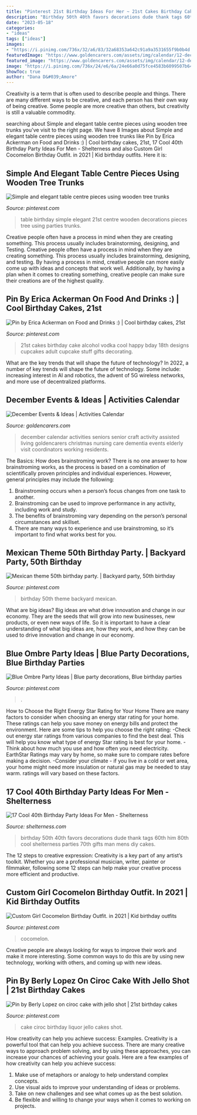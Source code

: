```yaml
---
title: "Pinterest 21st Birthday Ideas For Her ~ 21st Cakes Birthday Cake Alcohol Vodka Cool Happy Bday 18th Designs Cupcakes Adult Cupcake Stuff Gifts Decorating"
description: "Birthday 50th 40th favors decorations dude thank tags 60th him 80th cool shelterness parties 70th gifts man mens diy cakes"
date: "2023-05-18"
categories:
- "ideas"
tags: ["ideas"]
images:
- "https://i.pinimg.com/736x/32/a6/83/32a68353a642c91a9a3531655f9b0b4d.jpg"
featuredImage: "https://www.goldencarers.com/assets/img/calendar/12-december-pinterest.jpg"
featured_image: "https://www.goldencarers.com/assets/img/calendar/12-december-pinterest.jpg"
image: "https://i.pinimg.com/736x/24/e6/6a/24e66a0d75fce4583b6099507b64851a.jpg"
ShowToc: true
author: "Dana D&#039;Amore"
---
```



Creativity is a term that is often used to describe people and things. There are many different ways to be creative, and each person has their own way of being creative. Some people are more creative than others, but creativity is still a valuable commodity.

	

		
searching about Simple and elegant table centre pieces using wooden tree trunks you've visit to the right page. We have 8 Images about Simple and elegant table centre pieces using wooden tree trunks like Pin by Erica Ackerman on Food and Drinks :) | Cool birthday cakes, 21st, 17 Cool 40th Birthday Party Ideas For Men - Shelterness and also Custom Girl Cocomelon Birthday Outfit. in 2021 | Kid birthday outfits. Here it is:
		
    
## Simple And Elegant Table Centre Pieces Using Wooden Tree Trunks

<img loading=lazy src="https://i.pinimg.com/736x/24/e6/6a/24e66a0d75fce4583b6099507b64851a.jpg" onerror="this.onerror=null;this.src='https://tse1.mm.bing.net/th?id=OIP.Rq92ti2QCPc51WD0R0kmDQHaNK&amp;pid=15.1';" alt="Simple and elegant table centre pieces using wooden tree trunks">

_Source: pinterest.com_

>table birthday simple elegant 21st centre wooden decorations pieces tree using parties trunks. 

	

Creative people often have a process in mind when they are creating something. This process usually includes brainstorming, designing, and Testing.
Creative people often have a process in mind when they are creating something. This process usually includes brainstorming, designing, and testing. By having a process in mind, creative people can more easily come up with ideas and concepts that work well. Additionally, by having a plan when it comes to creating something, creative people can make sure their creations are of the highest quality.

    
## Pin By Erica Ackerman On Food And Drinks :) | Cool Birthday Cakes, 21st

<img loading=lazy src="https://i.pinimg.com/736x/31/64/22/31642237db34e7565960189126891578---birthday-cakes-birthday-stuff.jpg" onerror="this.onerror=null;this.src='https://tse2.mm.bing.net/th?id=OIP.TYKgS5tt3dTepMP70v3YJwHaKL&amp;pid=15.1';" alt="Pin by Erica Ackerman on Food and Drinks :) | Cool birthday cakes, 21st">

_Source: pinterest.com_

>21st cakes birthday cake alcohol vodka cool happy bday 18th designs cupcakes adult cupcake stuff gifts decorating. 

	

What are the key trends that will shape the future of technology?
In 2022, a number of key trends will shape the future of technology. Some include: increasing interest in AI and robotics, the advent of 5G wireless networks, and more use of decentralized platforms.

    
## December Events &amp; Ideas | Activities Calendar

<img loading=lazy src="https://www.goldencarers.com/assets/img/calendar/12-december-pinterest.jpg" onerror="this.onerror=null;this.src='https://tse1.mm.bing.net/th?id=OIP.8xO4TywZTM_MfOcrDKGxqQHaMP&amp;pid=15.1';" alt="December Events &amp; Ideas | Activities Calendar">

_Source: goldencarers.com_

>december calendar activities seniors senior craft activity assisted living goldencarers christmas nursing care dementia events elderly visit coordinators working residents. 

	

The Basics: How does brainstroming work?
There is no one answer to how brainstroming works, as the process is based on a combination of scientifically proven principles and individual experiences. However, general principles may include the following:
1. Brainstroming occurs when a person’s focus changes from one task to another.
2. Brainstroming can be used to improve performance in any activity, including work and study.
3. The benefits of brainstroming vary depending on the person’s personal circumstances and skillset.
4. There are many ways to experience and use brainstroming, so it’s important to find what works best for you.

    
## Mexican Theme 50th Birthday Party. | Backyard Party, 50th Birthday

<img loading=lazy src="https://i.pinimg.com/736x/76/7e/0e/767e0e64f9cdc1cba02e48c23e0d48b2--yard-party-th-birthday-party.jpg" onerror="this.onerror=null;this.src='https://tse3.mm.bing.net/th?id=OIP.DiRkvYg7e1gDzjMzB68--QHaJ3&amp;pid=15.1';" alt="Mexican theme 50th birthday party. | Backyard party, 50th birthday">

_Source: pinterest.com_

>birthday 50th theme backyard mexican. 

	

What are big ideas?
Big ideas are what drive innovation and change in our economy. They are the seeds that will grow into new businesses, new products, or even new ways of life. So it is important to have a clear understanding of what big ideas are, how they work, and how they can be used to drive innovation and change in our economy.

    
## Blue Ombre Party Ideas | Blue Party Decorations, Blue Birthday Parties

<img loading=lazy src="https://i.pinimg.com/736x/b4/43/b7/b443b7c9b5d1ed5c95f2b2ccb1c40cb0.jpg" onerror="this.onerror=null;this.src='https://tse1.mm.bing.net/th?id=OIP.KOlrCaYqKCL7o1oovEmWCAHaJ7&amp;pid=15.1';" alt="Blue Ombre Party Ideas | Blue party decorations, Blue birthday parties">

_Source: pinterest.com_

>. 

	

How to Choose the Right Energy Star Rating for Your Home
There are many factors to consider when choosing an energy star rating for your home. These ratings can help you save money on energy bills and protect the environment. Here are some tips to help you choose the right rating:
-Check out energy star ratings from various companies to find the best deal. This will help you know what type of energy Star rating is best for your home.
-Think about how much you use and how often you need electricity. EarthStar Ratings may vary by home, so make sure to compare rates before making a decision.
-Consider your climate - if you live in a cold or wet area, your home might need more insulation or natural gas may be needed to stay warm. ratings will vary based on these factors.

    
## 17 Cool 40th Birthday Party Ideas For Men - Shelterness

<img loading=lazy src="https://i.shelterness.com/2017/02/07-vintage-dude-thank-tags-for-party-favors.jpg" onerror="this.onerror=null;this.src='https://tse3.mm.bing.net/th?id=OIP.Ne2XOytjrLigGekK1BxSpwHaJ4&amp;pid=15.1';" alt="17 Cool 40th Birthday Party Ideas For Men - Shelterness">

_Source: shelterness.com_

>birthday 50th 40th favors decorations dude thank tags 60th him 80th cool shelterness parties 70th gifts man mens diy cakes. 

	

The 12 steps to creative expression:
Creativity is a key part of any artist’s toolkit. Whether you are a professional musician, writer, painter or filmmaker, following some 12 steps can help make your creative process more efficient and productive.

    
## Custom Girl Cocomelon Birthday Outfit. In 2021 | Kid Birthday Outfits

<img loading=lazy src="https://i.pinimg.com/736x/1b/ca/77/1bca7721e9eda76cf83b8c267534fe0d.jpg" onerror="this.onerror=null;this.src='https://tse2.mm.bing.net/th?id=OIP.gIJzasS9ibyT2gRdEy7iigHaN0&amp;pid=15.1';" alt="Custom Girl Cocomelon Birthday Outfit. in 2021 | Kid birthday outfits">

_Source: pinterest.com_

>cocomelon. 

	

Creative people are always looking for ways to improve their work and make it more interesting. Some common ways to do this are by using new technology, working with others, and coming up with new ideas.

    
## Pin By Berly Lopez On Ciroc Cake With Jello Shot | 21st Birthday Cakes

<img loading=lazy src="https://i.pinimg.com/736x/32/a6/83/32a68353a642c91a9a3531655f9b0b4d.jpg" onerror="this.onerror=null;this.src='https://tse2.mm.bing.net/th?id=OIP.Q86a9Q1BbzE_4cpIOQtLsgHaJ3&amp;pid=15.1';" alt="Pin by Berly Lopez on ciroc cake with jello shot | 21st birthday cakes">

_Source: pinterest.com_

>cake ciroc birthday liquor jello cakes shot. 

	

How creativity can help you achieve success: Examples.
Creativity is a powerful tool that can help you achieve success. There are many creative ways to approach problem solving, and by using these approaches, you can increase your chances of achieving your goals. Here are a few examples of how creativity can help you achieve success: 
1. Make use of metaphors or analogy to help understand complex concepts.
2. Use visual aids to improve your understanding of ideas or problems.
3. Take on new challenges and see what comes up as the best solution.
4. Be flexible and willing to change your ways when it comes to working on projects.

